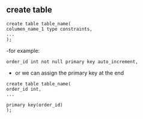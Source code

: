 ## create table

```
create table table_name(
columen_name_1 type constraints,
...
);
```
-for example:

```
order_id int not null primary key auto_increment,
```

- or we can assign the primary key at the end
```
create table table_name(
order_id int,
...

primary key(order_id)
);
```
